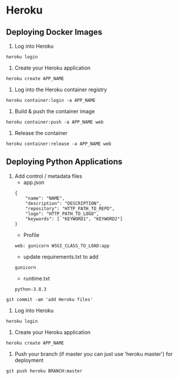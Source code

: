 # Heroku

## Deploying Docker Images

1. Log into Heroku
~~~
heroku login
~~~
1. Create your Heroku application
~~~
heroku create APP_NAME
~~~
1. Log into the Heroku container registry
~~~
heroku container:login -a APP_NAME
~~~
1. Build & push the container image
~~~
heroku container:push -a APP_NAME web
~~~
1. Release the container
~~~
heroku container:release -a APP_NAME web
~~~

## Deploying Python Applications

1. Add control / metadata files
    - app.json
    ~~~
    {
        "name": "NAME",
        "description": "DESCRIPTION",
        "repository": "HTTP_PATH_TO_REPO",
        "logo": "HTTP_PATH_TO_LOGO",
        "keywords": [ "KEYWORD1", "KEYWORD2"]
    }
    ~~~
    - Profile
    ~~~
    web: gunicorn WSGI_CLASS_TO_LOAD:app
    ~~~
    - update requirements.txt to add
    ~~~
    gunicorn
    ~~~
    - runtime.txt
    ~~~
    python-3.8.3
    ~~~
~~~
git commit -am 'add Heroku files'
~~~
1. Log into Heroku
~~~
heroku login
~~~
1. Create your Heroku application
~~~
heroku create APP_NAME
~~~
1. Push your branch (if master you can just use 'heroku master') for deployment
~~~
git push heroku BRANCH:master
~~~
